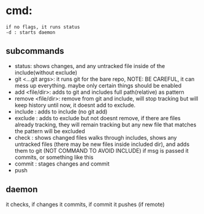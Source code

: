 # cmd:
    if no flags, it runs status
    -d : starts daemon

## subcommands
- status:
    shows changes, and any untracked file inside of the include(without exclude)
- git <...git args>:
    it runs git for the bare repo, NOTE: BE CAREFUL, it can mess up everything. maybe only certain things should be enabled 
- add <file/dir>:
    adds to git and includes full path(relative) as pattern
- remove <file/dir>:
    remove from git and include, will stop tracking but will keep history until now, it doesnt add to exclude.
- include <pattern>:
    adds to include (no git add)
- exclude <pattern>:
    adds to exclude but not doesnt remove, if there are files already tracking, they will remain tracking but any new file that matches the pattern will be excluded
- check <msg>:
    shows changed files
    walks through includes, shows any untracked files (there may be new files inside included dir), and adds them to git (NOT COMMAND TO AVOID INCLUDE)
    if msg is passed it commits, or something like this
- commit <message>:
    stages changes and commit
- push

## daemon
it checks, if changes it commits, if commit it pushes (if remote)
